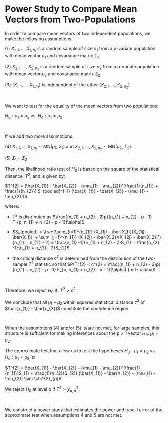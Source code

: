 # Power Study to Compare Mean Vectors from Two-Populations


In order to compare mean vectors of two independent populations, we make the following assumptions:

(1) $X_{1,1}, ..., X_{1,n_{1}}$ is a random sample of size $n_{1}$ from a p-variate population with mean vector $\mu_{1}$ and covariance matrix $\Sigma_{1}$


(2) $X_{2,1}, ..., X_{2,n_{2}}$ is a random sample of size $n_{2}$ from a p-variate population with mean vector $\mu_{2}$ and covariance matrix $\Sigma_{2}$

(3) $\{ X_{1,1}, ..., X_{1,n_{1}} \}$ is independent of the other  $\{ X_{2,1}, ..., X_{2,n_{2}} \}$


<p>&nbsp;</p>


We want to test for the equality of the mean vectors from two populations:


$H_{0}: \mu_{1} = \mu_{2}$ vs. $H_{a}: \mu_{1} \neq \mu_{2}$


<p>&nbsp;</p>


If we add two more assumptions:

(4) $X_{1,1}, ..., X_{1,n_{1}}$ $\sim$  MN($\mu_{1}$, $\Sigma_{1}$) and $X_{2,1}, ..., X_{2,n_{2}}$ $\sim$ MN($\mu_{2}$, $\Sigma_{2}$)

(5) $\Sigma_{1}$ = $\Sigma_{2}$


Then, the likelihood ratio test of $H_{0}$ is based on the square of the statistical distance, $T^{2}$, and is given by:

$T^{2} = (\bar{X_{1}} - \bar{X_{2}} - (\mu_{1} - \mu_{2}))'(\frac{1}{n_{1}} + \frac{1}{n_{2}}) S_{pooled}^{-1} (\bar{X_{1}} - \bar{X_{2}} - (\mu_{1} - \mu_{2}))$

where:

* $T^{2}$ is distributed as $\frac{(n_{1} + n_{2} - 2)p}{n_{1} + n_{2} - p - 1} F_{p, n_{1} + n_{2} - p - 1}(\alpha)$

* $S_{pooled} = \frac{\sum_{j=1}^{n_{1}} (X_{1j} - \bar{X_1})(X_{1j} - \bar{X_1})' + \sum_{j=1}^{n_{1}} (X_{2j} - \bar{X_2})(X_{2j} - \bar{X_2})'}{n_{1} + n_{2} - 2} = \frac{n_{1} -1}{n_{1} + n_{2} - 2}S_{1} + \frac{n_{2} -1}{n_{1} + n_{2} - 2}S_{2}$

* the critical distance $c^{2}$ is determined from the distribution of the two-sample $T^{2}$ statistic so that $P(T^{2} < c^{2} = \frac{(n_{1} + n_{2} - 2)p}{n_{1} + n_{2} - p - 1} F_{p, n_{1} + n_{2} - p - 1}(\alpha) ) = 1- \alpha$.


<p>&nbsp;</p>


Therefore, we reject $H_{0}$ if: $T^{2} > c^{2}$


We conclude that all $\mu_{1} - \mu_{2}$ within squared statistical distance $c^{2}$ of $\bar{x_{1}} - \bar{x_{2}}$ constitute the confidence region. 
 
 
<p>&nbsp;</p>


When the assumptions (4) and/or (5) is/are not met, for large samples, this structure is sufficient for making inferences about the p × 1 vector $H_{0}$: $\mu_{1} = \mu_{2}$. 

The approximate test that allow us to test the hypotheses $H_{0}: \mu_{1} = \mu_{2}$ vs $H_{a}: \mu_{1} \neq \mu_{2}$ is:

$T^{2} = (\bar{X_{1}} - \bar{X_{2}} - (\mu_{1} - \mu_{2}))'(\frac{1}{n_{1}}S_{1} + \frac{1}{n_{2}}S_{2})  (\bar{X_{1}} - \bar{X_{2}} - (\mu_{1} - \mu_{2}) \sim \chi^{2}_{p}$


We reject $H_{0}$ at level $\alpha$ if $T^{2} > \chi^{2}_{p, \alpha}$.

<p>&nbsp;</p>


We construct a power study that estimates the power and type-I error of the approximate test when assumptions 4 and 5 are not met.
